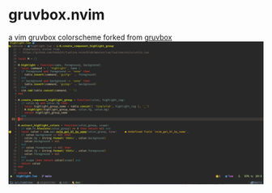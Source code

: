 # gruvbox.nvim
a vim gruvbox colorscheme forked from [gruvbox](https://github.com/ellisonleao/gruvbox.nvim)
![demo](demo.png)
